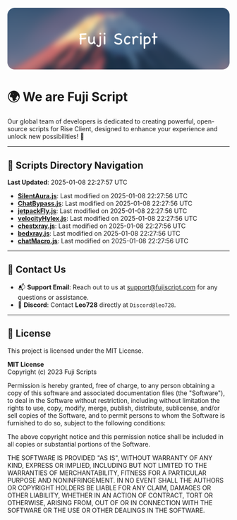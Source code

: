 ![Banner](.github/b.webp)

# 🌍 **We are Fuji Script**

Our global team of developers is dedicated to creating powerful, open-source scripts for Rise Client, designed to enhance your experience and unlock new possibilities! 🌟

---
<!-- SCRIPTS_NAVIGATION_START -->
## 📂 **Scripts Directory Navigation**

**Last Updated**: 2025-01-08 22:27:57 UTC

- **[SilentAura.js](scripts/SilentAura.js)**: Last modified on 2025-01-08 22:27:56 UTC
- **[ChatBypass.js](scripts/ChatBypass.js)**: Last modified on 2025-01-08 22:27:56 UTC
- **[jetpackFly.js](scripts/jetpackFly.js)**: Last modified on 2025-01-08 22:27:56 UTC
- **[velocityHylex.js](scripts/velocityHylex.js)**: Last modified on 2025-01-08 22:27:56 UTC
- **[chestxray.js](scripts/chestxray.js)**: Last modified on 2025-01-08 22:27:56 UTC
- **[bedxray.js](scripts/bedxray.js)**: Last modified on 2025-01-08 22:27:56 UTC
- **[chatMacro.js](scripts/chatMacro.js)**: Last modified on 2025-01-08 22:27:56 UTC

<!-- SCRIPTS_NAVIGATION_END -->

---

## 💬 **Contact Us**  
- 📬 **Support Email**: Reach out to us at [support@fujiscript.com](mailto:support@fujiscript.com) for any questions or assistance.  
- 💬 **Discord**: Contact **Leo728** directly at `Discord@leo728`.

---

## 📜 **License**

This project is licensed under the MIT License.  

**MIT License**  
Copyright (c) 2023 Fuji Scripts  

Permission is hereby granted, free of charge, to any person obtaining a copy of this software and associated documentation files (the "Software"), to deal in the Software without restriction, including without limitation the rights to use, copy, modify, merge, publish, distribute, sublicense, and/or sell copies of the Software, and to permit persons to whom the Software is furnished to do so, subject to the following conditions:  

The above copyright notice and this permission notice shall be included in all copies or substantial portions of the Software.  

THE SOFTWARE IS PROVIDED "AS IS", WITHOUT WARRANTY OF ANY KIND, EXPRESS OR IMPLIED, INCLUDING BUT NOT LIMITED TO THE WARRANTIES OF MERCHANTABILITY, FITNESS FOR A PARTICULAR PURPOSE AND NONINFRINGEMENT. IN NO EVENT SHALL THE AUTHORS OR COPYRIGHT HOLDERS BE LIABLE FOR ANY CLAIM, DAMAGES OR OTHER LIABILITY, WHETHER IN AN ACTION OF CONTRACT, TORT OR OTHERWISE, ARISING FROM, OUT OF OR IN CONNECTION WITH THE SOFTWARE OR THE USE OR OTHER DEALINGS IN THE SOFTWARE.  
